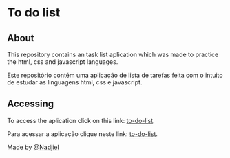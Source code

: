 # To do list
## About
This repository contains an task list aplication which was made to practice the html, css and javascript languages.

Este repositório contém uma aplicação de lista de tarefas feita com o intuito de estudar as linguagens html, css e javascript.

## Accessing
To access the aplication click on this link: [to-do-list](https://nadjiel.github.io/to-do-list/).

Para acessar a aplicação clique neste link: [to-do-list](https://nadjiel.github.io/to-do-list/).


Made by [@Nadjiel](https://github.com/Nadjiel)
